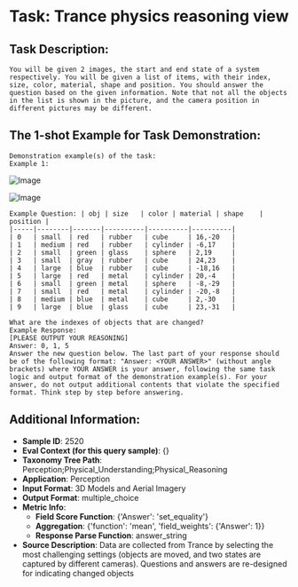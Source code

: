 # Task: Trance physics reasoning view

## Task Description:

```
You will be given 2 images, the start and end state of a system respectively. You will be given a list of items, with their index, size, color, material, shape and position. You should answer the question based on the given information. Note that not all the objects in the list is shown in the picture, and the camera position in different pictures may be different.
```

## The 1-shot Example for Task Demonstration:

```
Demonstration example(s) of the task:
Example 1:
```

![Image](10.png)

![Image](11.png)

```
Example Question: | obj | size   | color | material | shape    | position |
|-----|--------|-------|----------|----------|----------|
| 0   | small  | red   | rubber   | cube     | 16,-20   |
| 1   | medium | red   | rubber   | cylinder | -6,17    |
| 2   | small  | green | glass    | sphere   | 2,19     |
| 3   | small  | gray  | rubber   | cube     | 24,23    |
| 4   | large  | blue  | rubber   | cube     | -18,16   |
| 5   | large  | red   | metal    | cylinder | 20,-4    |
| 6   | small  | green | metal    | sphere   | -8,-29   |
| 7   | small  | red   | metal    | cylinder | -20,-8   |
| 8   | medium | blue  | metal    | cube     | 2,-30    |
| 9   | large  | blue  | glass    | cube     | 23,-31   |

What are the indexes of objects that are changed?
Example Response:
[PLEASE OUTPUT YOUR REASONING]
Answer: 0, 1, 5
Answer the new question below. The last part of your response should be of the following format: "Answer: <YOUR ANSWER>" (without angle brackets) where YOUR ANSWER is your answer, following the same task logic and output format of the demonstration example(s). For your answer, do not output additional contents that violate the specified format. Think step by step before answering.
```

## Additional Information:

- **Sample ID**: 2520
- **Eval Context (for this query sample)**: {}
- **Taxonomy Tree Path**: Perception;Physical_Understanding;Physical_Reasoning
- **Application**: Perception
- **Input Format**: 3D Models and Aerial Imagery
- **Output Format**: multiple_choice
- **Metric Info**:
  - **Field Score Function**: {'Answer': 'set_equality'}
  - **Aggregation**: {'function': 'mean', 'field_weights': {'Answer': 1}}
  - **Response Parse Function**: answer_string
- **Source Description**: Data are collected from Trance by selecting the most challenging settings (objects are moved, and two states are captured by different cameras). Questions and answers are re-designed for indicating changed objects
